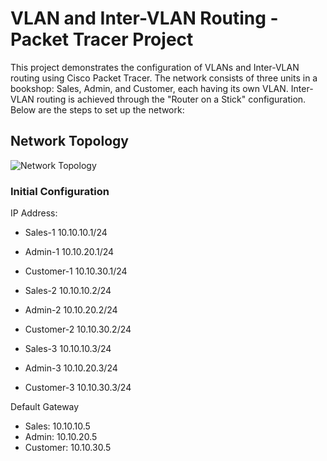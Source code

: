 # VLAN and Inter-VLAN Routing - Packet Tracer Project

This project demonstrates the configuration of VLANs and Inter-VLAN routing using Cisco Packet Tracer. The network consists of three units in a bookshop: Sales, Admin, and Customer, each having its own VLAN. Inter-VLAN routing is achieved through the "Router on a Stick" configuration. Below are the steps to set up the network:

## Network Topology
![Network Topology](/pictures/NetworkTopology.png)

### Initial Configuration

IP Address:

- Sales-1		  10.10.10.1/24
- Admin-1		  10.10.20.1/24
- Customer-1	10.10.30.1/24

- Sales-2		  10.10.10.2/24
- Admin-2		  10.10.20.2/24
- Customer-2	10.10.30.2/24

- Sales-3		  10.10.10.3/24
- Admin-3		  10.10.20.3/24
- Customer-3	10.10.30.3/24

Default Gateway

- Sales:		  10.10.10.5
- Admin: 		  10.10.20.5
- Customer:   10.10.30.5


